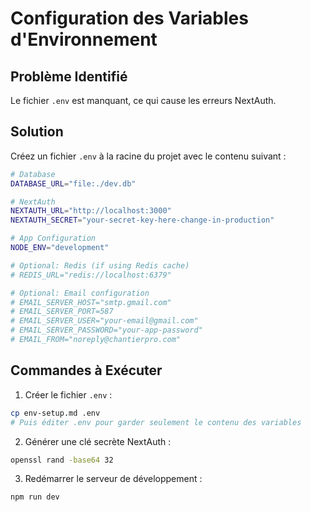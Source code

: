 # Configuration des Variables d'Environnement

## Problème Identifié
Le fichier `.env` est manquant, ce qui cause les erreurs NextAuth.

## Solution
Créez un fichier `.env` à la racine du projet avec le contenu suivant :

```bash
# Database
DATABASE_URL="file:./dev.db"

# NextAuth
NEXTAUTH_URL="http://localhost:3000"
NEXTAUTH_SECRET="your-secret-key-here-change-in-production"

# App Configuration
NODE_ENV="development"

# Optional: Redis (if using Redis cache)
# REDIS_URL="redis://localhost:6379"

# Optional: Email configuration
# EMAIL_SERVER_HOST="smtp.gmail.com"
# EMAIL_SERVER_PORT=587
# EMAIL_SERVER_USER="your-email@gmail.com"
# EMAIL_SERVER_PASSWORD="your-app-password"
# EMAIL_FROM="noreply@chantierpro.com"
```

## Commandes à Exécuter

1. Créer le fichier `.env` :
```bash
cp env-setup.md .env
# Puis éditer .env pour garder seulement le contenu des variables
```

2. Générer une clé secrète NextAuth :
```bash
openssl rand -base64 32
```

3. Redémarrer le serveur de développement :
```bash
npm run dev
```

